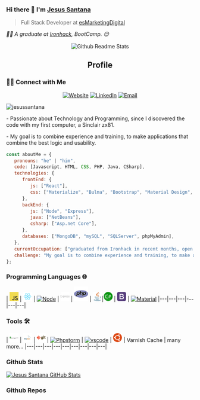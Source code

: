 ### Hi there 👋 I'm [Jesus Santana](https://www.linkedin.com/in/chus-santana/)
> Full Stack Developer at [esMarketingDigital](https://esmarketingdigital.com.com)


<p><em>👨‍💻 A graduate at <a href="https://www.ironhack.com/es/desarrollo-web">Ironhack</a>, BootCamp. 😊</br>
</em></p>

<p align="center">
 <img width="100px" src="https://res.cloudinary.com/anuraghazra/image/upload/v1594908242/logo_ccswme.svg" align="center" alt="Github Readme Stats" />
 <h2 align="center">Profile</h2>
</p>

<h3> 🤝🏻 Connect with Me </h3>

<p align="center">
<a href="https://esmarketingdigital.com" target="_blank"><img alt="Website" src="https://img.shields.io/badge/Website-.esmarketingdigital.com.-blue?style=flat&logo=google-chrome"></a>
<a href="https://www.linkedin.com/in/jesussantana/" target="_blank"><img alt="LinkedIn" src="https://img.shields.io/badge/LinkedIn-@jesussantana-blue?style=flat&logo=linkedin"></a>
<a href="mailto:jesus@esmarketingdigital.com"><img alt="Email" src="https://img.shields.io/badge/Email-jesus@esmarketigdigital.com-blue?style=flat&logo=gmail"></a>
</p>

<img src="https://komarev.com/ghpvc/?username=jesussantana" alt="jesussantana" />

<div>
 <p>
- Passionate about Technology and Programming, since I discovered the code with my first computer, a Sinclair zx81.

</p>
 <p>
- My goal is to combine experience and training, to make applications that combine the best logic and usability.
 </p>
</div>


```javascript
const aboutMe = {
   pronouns: "he" | "him",
   code: [Javascript, HTML, CSS, PHP, Java, CSharp],
   technologies: {
      frontEnd: {
         js: ["React"],
         css: ["Materialize", "Bulma", "Bootstrap", "Material Design", "Material UI"]
      },
      backEnd: {
         js: ["Node", "Express"],
         java: ["NetBeans"],
         csharp: ["Asp.net Core"],
      },
      databases: ["MongoDB", "mySQL", "SQLServer", phpMyAdmin],
   },
   currentOccupation: ["graduated from Ironhack in recent months, open to job opportunities"],
   challenge: "My goal is to combine experience and training, to make applications with the best logic and usability",
};
```


### Programming Languages 🌐

|  [<img src="https://raw.githubusercontent.com/github/explore/80688e429a7d4ef2fca1e82350fe8e3517d3494d/topics/javascript/javascript.png" alt="j" width="24">](https://jquery.com/) |  [<img src="https://raw.githubusercontent.com/github/explore/80688e429a7d4ef2fca1e82350fe8e3517d3494d/topics/react/react.png" alt="React" width="24">](https://reactjs.org/) |  [<img src="https://raw.githubusercontent.com/github/explore/80688e429a7d4ef2fca1e82350fe8e3517d3494d/topics/node/node.png" alt="Node" width="24">](https://nodejs.org) |  [<img src="https://raw.githubusercontent.com/github/explore/80688e429a7d4ef2fca1e82350fe8e3517d3494d/topics/express/express.png" alt="Express" width="24">](https://expressjs.com/) | [<img src="https://raw.githubusercontent.com/github/explore/80688e429a7d4ef2fca1e82350fe8e3517d3494d/topics/php/php.png" alt="php" width="38">](https://php.net/)  | [<img src="https://raw.githubusercontent.com/github/explore/80688e429a7d4ef2fca1e82350fe8e3517d3494d/topics/java/java.png" alt="Java" width="24">](https://java.com/)|[<img src="https://raw.githubusercontent.com/github/explore/80688e429a7d4ef2fca1e82350fe8e3517d3494d/topics/csharp/csharp.png" alt="CSharp" width="24">](https://csharp.com.es/) | [<img src="https://raw.githubusercontent.com/github/explore/80688e429a7d4ef2fca1e82350fe8e3517d3494d/topics/bootstrap/bootstrap.png" alt="Bootstrap" width="24">](https://getbootstrap.com/) | [<img src="https://raw.githubusercontent.com/github/explore/80688e429a7d4ef2fca1e82350fe8e3517d3494d/topics/material/material.png" alt="Material" width="24">](https://materiual-ui.com/) 
|---|---|---|---|---|---|
 
### Tools 🛠️

| [<img src="https://raw.githubusercontent.com/github/explore/80688e429a7d4ef2fca1e82350fe8e3517d3494d/topics/mongodb/mongodb.png" alt="mongodb" width="24">](https://www.mysql.com/) | [<img src="https://raw.githubusercontent.com/github/explore/80688e429a7d4ef2fca1e82350fe8e3517d3494d/topics/mysql/mysql.png" alt="mysql" width="24">](https://www.mysql.com/) | [<img src="https://raw.githubusercontent.com/github/explore/80688e429a7d4ef2fca1e82350fe8e3517d3494d/topics/git/git.png" alt="Git" width="24">](https://git-scm.com/) |  [<img src="https://logonoid.com/images/phpstorm-logo.png" alt="Phpstorm" width="24">](https://www.jetbrains.com/phpstorm/) | [<img src="https://upload.wikimedia.org/wikipedia/commons/thumb/2/2d/Visual_Studio_Code_1.18_icon.svg/1200px-Visual_Studio_Code_1.18_icon.svg.png" alt="vscode" width="24">](https://code.visualstudio.com/) | [<img src="https://raw.githubusercontent.com/github/explore/80688e429a7d4ef2fca1e82350fe8e3517d3494d/topics/ubuntu/ubuntu.png" alt="Ubuntu" width="24">](https://ubuntu.com/)  |   Varnish Cache | many more...
|---|---|---|---|---|---|---|---|---|

### Github Stats

[![Jesus Santana GitHub Stats](https://github-readme-stats.vercel.app/api?username=jesussantana&show_icons=true&count_private=true)](https://github.com/jesussantana)

### Github Repos





